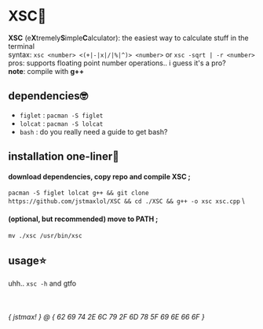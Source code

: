 # XSC🧮
**XSC** (e**X**tremely**S**imple**C**alculator): the easiest way to calculate stuff in the terminal \
syntax: `xsc <number> <(+|-|x|/|%|^)> <number>` or `xsc -sqrt | -r <number>` \
pros: supports floating point number operations.. i guess it's a pro? \
**note**: compile with **g++**

## dependencies🤓
* `figlet` : `pacman -S figlet`
* `lolcat` : `pacman -S lolcat`
* `bash` : do you really need a guide to get bash?

## installation one-liner🤖
#### download dependencies, copy repo and compile **XSC** ;
`pacman -S figlet lolcat g++ && git clone https://github.com/jstmaxlol/XSC && cd ./XSC && g++ -o xsc xsc.cpp` \
#### (optional, but recommended) move to PATH ;
`mv ./xsc /usr/bin/xsc`

## usage⭐
uhh.. `xsc -h` and gtfo

&nbsp;
###### { jstmax! } @ { 62 69 74 2E 6C 79 2F 6D 78 5F 69 6E 66 6F }
